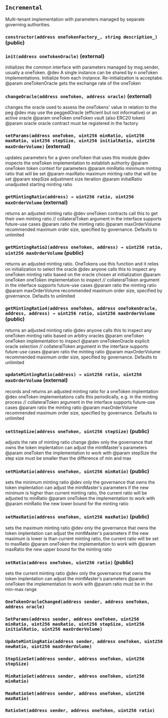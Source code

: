 ## `Incremental`

Multi-tenant implementation with parameters managed by separate governing authorities.




### `constructor(address oneTokenFactory_, string description_)` (public)





### `init(address oneTokenOracle)` (external)

initializes the common interface with parameters managed by msg.sender, usually a oneToken.
     @dev A single instance can be shared by n oneToken implementations. Initialize from each instance. Re-initialization is acceptabe.
     @param oneTokenOracle gets the exchange rate of the oneToken



### `changeOracle(address oneToken, address oracle)` (external)

changes the oracle used to assess the oneTokens' value in relation to the peg
     @dev may use the peggedOracle (efficient but not informative) or an active oracle 
     @param oneToken oneToken vault (also ERC20 token)
     @param oracle oracle contract must be registered in the factory



### `setParams(address oneToken, uint256 minRatio, uint256 maxRatio, uint256 stepSize, uint256 initialRatio, uint256 maxOrderVolume)` (external)

updates parameters for a given oneToken that uses this module
     @dev inspects the oneToken implementation to establish authority
     @param oneToken token context for parameters
     @param minRatio minimum minting ratio that will be set
     @param maxRatio maximum minting ratio that will be set
     @param stepSize adjustment size iteration
     @param initialRatio unadjusted starting minting ratio



### `getMintingRatio(address) → uint256 ratio, uint256 maxOrderVolume` (external)

returns an adjusted minting ratio
     @dev oneToken contracts call this to get their own minting ratio
     // collateralToken argument in the interface supports future-use cases
     @param ratio the minting ratio
     @param maxOrderVolume recommended maximum order size, specified by governance. Defaults to unlimited



### `getMintingRatio2(address oneToken, address) → uint256 ratio, uint256 maxOrderVolume` (public)

returns an adjusted minting ratio. OneTokens use this function and it relies on initialization to select the oracle
     @dev anyone calls this to inspect any oneToken minting ratio based on the oracle chosen at initialization
     @param oneToken oneToken implementation to inspect
     // collateralToken argument in the interface supports future-use cases
     @param ratio the minting ratio
     @param maxOrderVolume recommended maximum order size, specified by governance. Defaults to unlimited



### `getMintingRatio4(address oneToken, address oneTokenOracle, address, address) → uint256 ratio, uint256 maxOrderVolume` (public)

returns an adjusted minting ratio
     @dev anyone calls this to inspect any oneToken minting ratio based on arbitry oracles
     @param oneToken oneToken implementation to inspect
     @param oneTokenOracle explicit oracle selection
     // collateralToken argument in the interface supports future-use cases
     @param ratio the minting ratio
     @param maxOrderVolume recommended maximum order size, specified by governance. Defaults to unlimited



### `updateMintingRatio(address) → uint256 ratio, uint256 maxOrderVolume` (external)

records and returns an adjusted minting ratio for a oneToken implemtation
     @dev oneToken implementations calls this periodically, e.g. in the minting process
     // collateralToken argument in the interface supports future-use cases
     @param ratio the minting ratio
     @param maxOrderVolume recommended maximum order size, specified by governance. Defaults to unlimited



### `setStepSize(address oneToken, uint256 stepSize)` (public)

adjusts the rate of minting ratio change
     @dev only the governance that owns the token implentation can adjust the mintMaster's parameters
     @param oneToken the implementation to work with
     @param stepSize the step size must be smaller than the difference of min and max



### `setMinRatio(address oneToken, uint256 minRatio)` (public)

sets the minimum minting ratio
     @dev only the governance that owns the token implentation can adjust the mintMaster's parameters
     if the new minimum is higher than current minting ratio, the current ratio will be adjusted to minRatio
     @param oneToken the implementation to work with
     @param minRatio the new lower bound for the minting ratio



### `setMaxRatio(address oneToken, uint256 maxRatio)` (public)

sets the maximum minting ratio
     @dev only the governance that owns the token implentation can adjust the mintMaster's parameters
     if the new maximum is lower is than current minting ratio, the current ratio will be set to maxRatio
     @param oneToken the implementation to work with
     @param maxRatio the new upper bound for the minting ratio



### `setRatio(address oneToken, uint256 ratio)` (public)

sets the current minting ratio
     @dev only the governance that owns the token implentation can adjust the mintMaster's parameters
     @param oneToken the implementation to work with
     @param ratio must be in the min-max range




### `OneTokenOracleChanged(address sender, address oneToken, address oracle)`





### `SetParams(address sender, address oneToken, uint256 minRatio, uint256 maxRatio, uint256 stepSize, uint256 initialRatio, uint256 maxOrderVolume)`





### `UpdateMintingRatio(address sender, address oneToken, uint256 newRatio, uint256 maxOrderVolume)`





### `StepSizeSet(address sender, address oneToken, uint256 stepSize)`





### `MinRatioSet(address sender, address oneToken, uint256 minRatio)`





### `MaxRatioSet(address sender, address oneToken, uint256 maxRatio)`





### `RatioSet(address sender, address oneToken, uint256 ratio)`





